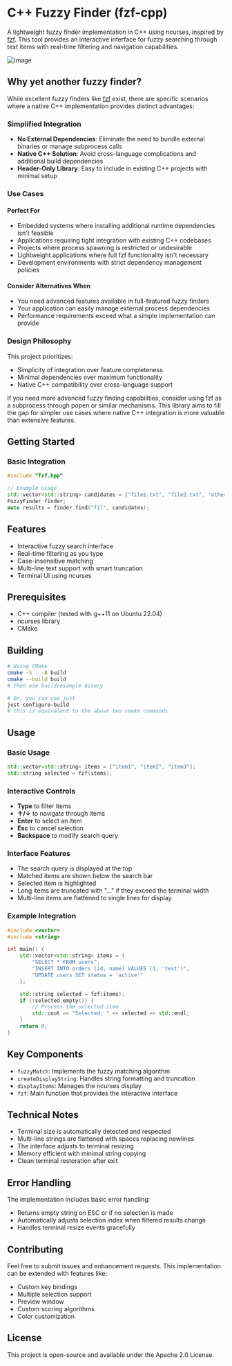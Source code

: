 # C++ Fuzzy Finder (fzf-cpp)

A lightweight fuzzy finder implementation in C++ using ncurses, inspired by [fzf](https://github.com/junegunn/fzf). This tool provides an interactive interface for fuzzy searching through text items with real-time filtering and navigation capabilities.

![image](https://github.com/user-attachments/assets/6ebbcb0a-dba5-4496-9b6a-75fd12f5bce1)

## Why yet another fuzzy finder?

While excellent fuzzy finders like [fzf](https://github.com/junegunn/fzf) exist, there are specific scenarios where a native C++ implementation provides distinct advantages:

### Simplified Integration

- **No External Dependencies**: Eliminate the need to bundle external binaries or manage subprocess calls
- **Native C++ Solution**: Avoid cross-language complications and additional build dependencies
- **Header-Only Library**: Easy to include in existing C++ projects with minimal setup

### Use Cases

#### Perfect For

- Embedded systems where installing additional runtime dependencies isn't feasible
- Applications requiring tight integration with existing C++ codebases
- Projects where process spawning is restricted or undesirable
- Lightweight applications where full fzf functionality isn't necessary
- Development environments with strict dependency management policies

#### Consider Alternatives When

- You need advanced features available in full-featured fuzzy finders
- Your application can easily manage external process dependencies
- Performance requirements exceed what a simple implementation can provide

### Design Philosophy

This project prioritizes:

- Simplicity of integration over feature completeness
- Minimal dependencies over maximum functionality
- Native C++ compatibility over cross-language support

If you need more advanced fuzzy finding capabilities, consider using fzf as a subprocess through popen or similar mechanisms. This library aims to fill the gap for simpler use cases where native C++ integration is more valuable than extensive features.

## Getting Started

### Basic Integration

```cpp
#include "fzf.hpp"

// Example usage
std::vector<std::string> candidates = {"file1.txt", "file2.txt", "other.doc"};
FuzzyFinder finder;
auto results = finder.find("fil", candidates);
```

## Features

- Interactive fuzzy search interface
- Real-time filtering as you type
- Case-insensitive matching
- Multi-line text support with smart truncation
- Terminal UI using ncurses

## Prerequisites

- C++ compiler (tested with g++11 on Ubuntu 22.04)
- ncurses library
- CMake

## Building

```bash
# Using CMake
cmake -S . -B build
cmake --build build
# then use build/example binary

# Or, you can use just
just configure-build
# this is equivalent to the above two cmake commands
```

## Usage

### Basic Usage

```cpp
std::vector<std::string> items = {"item1", "item2", "item3"};
std::string selected = fzf(items);
```

### Interactive Controls

- **Type** to filter items
- **↑/↓** to navigate through items
- **Enter** to select an item
- **Esc** to cancel selection
- **Backspace** to modify search query

### Interface Features

- The search query is displayed at the top
- Matched items are shown below the search bar
- Selected item is highlighted
- Long items are truncated with "..." if they exceed the terminal width
- Multi-line items are flattened to single lines for display

### Example Integration

```cpp
#include <vector>
#include <string>

int main() {
    std::vector<std::string> items = {
        "SELECT * FROM users",
        "INSERT INTO orders (id, name) VALUES (1, 'test')",
        "UPDATE users SET status = 'active'"
    };

    std::string selected = fzf(items);
    if (!selected.empty()) {
        // Process the selected item
        std::cout << "Selected: " << selected << std::endl;
    }
    return 0;
}
```

## Key Components

- `fuzzyMatch`: Implements the fuzzy matching algorithm
- `createDisplayString`: Handles string formatting and truncation
- `displayItems`: Manages the ncurses display
- `fzf`: Main function that provides the interactive interface

## Technical Notes

- Terminal size is automatically detected and respected
- Multi-line strings are flattened with spaces replacing newlines
- The interface adjusts to terminal resizing
- Memory efficient with minimal string copying
- Clean terminal restoration after exit

## Error Handling

The implementation includes basic error handling:

- Returns empty string on ESC or if no selection is made
- Automatically adjusts selection index when filtered results change
- Handles terminal resize events gracefully

## Contributing

Feel free to submit issues and enhancement requests. This implementation can be extended with features like:

- Custom key bindings
- Multiple selection support
- Preview window
- Custom scoring algorithms
- Color customization

## License

This project is open-source and available under the Apache 2.0 License.
